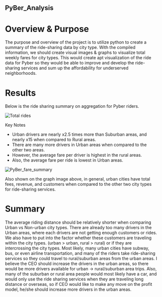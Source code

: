 ## PyBer_Analysis

# Overview & Purpose

The purpose and overview of the project is to utilize python to create a summary of the ride-sharing data by city type. With the compiled information, we should create visual images & graphs to visualize total weekly fares for city types. 
This would create apt visualization of the ride data for Pyber so they would be able to improve and develop the ride-sharing services and sum up the affordability for underserved neighborhoods. 

# Results

Below is the ride sharing summary on aggregation for Pyber riders. 

![Total rides](https://user-images.githubusercontent.com/89154507/133878747-37b4828c-3ac2-4059-b43e-eb94118c8492.png)

Key Notes 
* Urban drivers are nearly x2.5 times more than Suburban areas, and nearly x15 when compared to Rural areas.
* There are many more drivers in Urban areas when compared to the other two areas.
* However, the average fare per driver is highest in the rural areas.
* Also, the average fare per ride is lowest in Urban areas.


![PyBer_fare_summary](https://user-images.githubusercontent.com/89154507/133879021-d6914c58-355b-49d4-be07-1afb06471b5b.png)

Also shown on the graph image above, in general, urban cities have total fees, revenue, and customers when compared to the other two city types for ride-sharing services. 


# Summary

The average riding distance should be relatively shorter when comparing Urban vs Non-urban city types. There are already too many drivers in the Urban areas, where each drivers are not getting enough customers or rides. We also have to put into the factor whether these customers are traveling within the city types. (urban > urban, rural > rural) or if they are intercrossing the city types. 
Most likely, many urban cities have subway, bus, or even airline transportation, and many of the riders take ride-sharing services so they could travel to rural/suburban areas from the urban areas. I believe the CEO should increase the drivers in the urban areas, so there would be more drivers available for urban -> rural/suburban area trips. 
Also, many of the suburban or rural area people would most likely have a car, and would only use the ride sharing services when they are traveling long distance or overseas, so if CEO would like to make any move on the profit model, he/she should increase more drivers in the urban areas. 
